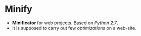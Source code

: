 # Minify

- **Minificator** for web projects. Based on *Python 2.7*.
- It is supposed to carry out few *optimizations* on a web-site.
